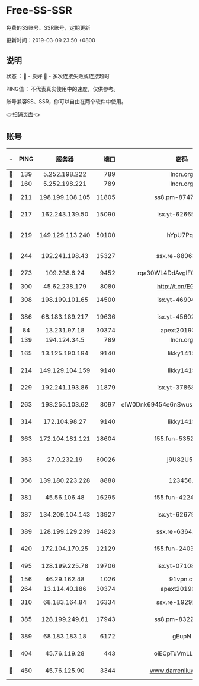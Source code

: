 # Free-SS-SSR

免费的SS账号、SSR账号，定期更新

更新时间：2019-03-09 23:50 +0800

## 说明

状态     ：🙂 - 良好 🙁 - 多次连接失败或连接超时

PING值   ：不代表真实使用中的速度，仅供参考。

账号兼容SS、SSR，你可以自由在两个软件中使用。

👉[扫码页面](https://liesauer.github.io/Free-SS-SSR/)👈

## 账号

|-|PING|服务器|端口|密码|加密方式|区域|
|:----:|:----:|:-----:|-----:|:----:|:----:|:----:|
|🙂|139|5.252.198.222|789|lncn.org|rc4|JP|
|🙂|160|5.252.198.221|789|lncn.org|rc4|JP|
|🙂|211|198.199.108.105|11805|ss8.pm-87479488|aes-256-cfb|US|
|🙂|217|162.243.139.50|15090|isx.yt-62665440|aes-256-cfb|US|
|🙂|219|149.129.113.240|50100|hYpU7PqP|chacha20-ietf-poly1305|CN|
|🙂|244|192.241.198.43|15327|ssx.re-88063170|aes-256-cfb|US|
|🙂|273|109.238.6.24|9452|rqa30WL4DdAvgIFG6Fs3znzTa|aes-256-cfb|FR|
|🙂|300|45.62.238.179|8080|http://t.cn/EGJIyrl|rc4-md5|CA|
|🙂|308|198.199.101.65|14500|isx.yt-46904516|aes-256-cfb|US|
|🙂|386|68.183.189.217|19636|isx.yt-45602835|aes-256-cfb|SG|
|🙂|84|13.231.97.18|30374|apext2019006|chacha20|JP|
|🙂|139|194.124.34.5|789|lncn.org|rc4|JP|
|🙂|165|13.125.190.194|9140|likky1415|aes-256-cfb|KR|
|🙂|214|149.129.104.159|9140|likky1415|aes-256-cfb|HK|
|🙂|229|192.241.193.86|11879|isx.yt-37868942|aes-256-cfb|US|
|🙂|263|198.255.103.62|8097|eIW0Dnk69454e6nSwuspv9DmS201tQ0D|aes-256-cfb|US|
|🙂|314|172.104.98.27|9140|likky1415|aes-256-cfb|JP|
|🙂|363|172.104.181.121|18604|f55.fun-53524229|aes-256-cfb|SG|
|🙂|363|27.0.232.19|60026|j9U82U53|xchacha20-ietf-poly1305|HK|
|🙂|366|139.180.223.228|8888|123456..|aes-256-cfb|JP|
|🙂|381|45.56.106.48|16295|f55.fun-42240509|aes-256-cfb|US|
|🙂|387|134.209.104.143|13927|isx.yt-62679533|aes-256-cfb|SG|
|🙂|389|128.199.129.239|14823|ssx.re-63641713|aes-256-cfb|SG|
|🙂|420|172.104.170.25|12129|f55.fun-24030753|aes-256-cfb|SG|
|🙂|495|128.199.225.78|19706|isx.yt-07108179|aes-256-cfb|SG|
|🙁|156|46.29.162.48|1026|91vpn.cf|rc4-md5|RU|
|🙁|264|13.114.40.186|30374|apext2019006|chacha20|JP|
|🙁|310|68.183.164.84|16334|ssx.re-19292784|aes-256-cfb|US|
|🙁|385|128.199.249.61|17943|ss8.pm-83224449|aes-256-cfb|SG|
|🙁|389|68.183.183.18|6172|gEupN|aes-256-cfb|SG|
|🙁|404|45.76.119.28|443|oiECpTuVmLLxk4Ts|aes-256-cfb|AU|
|🙁|450|45.76.125.90|3344|www.darrenliuwei.com|aes-256-cfb|AU|
